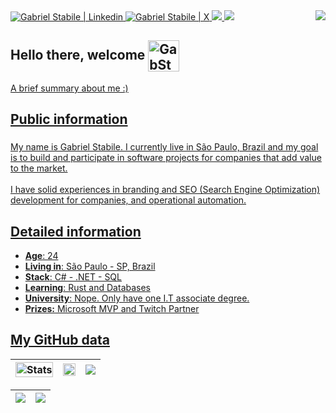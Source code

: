 <div align="left">
   <!-- Social Links -->
   <a target='_blank' href="https://www.linkedin.com/in/gabriel-stabile/"> 
      <img title="My LinkedIn" alt="Gabriel Stabile | Linkedin" src="https://img.shields.io/badge/-LinkedIn-%230077B5?style=for-the-badge&logo=linkedin&logoColor=white" target="_blank"> 
   </a>
   <a target='_blank' href="https://twitter.com/danielhe4rt"> 
      <img title="My Twitter" alt="Gabriel Stabile | X" src="https://img.shields.io/badge/Twitter-1DA1F2?style=for-the-badge&logo=twitter&logoColor=white"> 
   </a>
    <a target='_blank' href="https://dev.to/gabstabile">
        <img src="https://img.shields.io/badge/dev.to-0A0A0A?style=for-the-badge&logo=dev.to&logoColor=white">
    </a>
   <!-- OTH Links -->
  <a href="https://open.spotify.com/playlist/5R41nF2IDZdhN4FNbCzrVV?si=0173b49e6d5d4b16" target="_blank"> <img src="https://img.shields.io/badge/Spotify-1ED760?&style=for-the-badge&logo=spotify&logoColor=white" target="_blank"></a>
   <!-- User views -->
   <img align="right" src="https://komarev.com/ghpvc/?username=andreinaoliveira&color=2F81F7">
</div>


## Hello there, welcome <a href="https://github.com/GabStabile"> <img align="center" title="Silver Hand | GabStabile" alt="GabStabile | Silver Hand " height="50" width="50" src="https://github.com/user-attachments/assets/53d1f274-a156-46de-85c0-fd537242f202">

<p align="left">A brief summary about me :)</p>

###

<h2 align="left">Public information</h2>

###

<p align="left">
   My name is Gabriel Stabile. I currently live in São Paulo, Brazil and my goal is to build and participate in software projects for companies that add value to the market.<br><br>I have solid experiences in branding and SEO (Search Engine Optimization) development for companies, and operational automation.
</p>

###

## Detailed information

* **Age**: 24
* **Living in**: São Paulo - SP, Brazil
* **Stack**: C# - .NET - SQL 
* **Learning**: Rust and Databases
* **University**: Nope. Only have one I.T associate degree.
* **Prizes:** Microsoft MVP and Twitch Partner

## My GitHub data
| <img width="100%" src="https://github-readme-stats.vercel.app/api?username=GabStabile&show_icons=true&count_private=true&hide_border=true&title_color=FFFFFF&icon_color=FFFFFF&text_color=2F81F7&bg_color=0d1117" alt="Stats" /> | <img width="100%" src="https://github-readme-stats.vercel.app/api/top-langs/?username=GabStabile&layout=compact&hide_border=true&title_color=FFFFFF&text_color=FFFFFF&bg_color=0d1117" /> | ![](http://github-profile-summary-cards.vercel.app/api/cards/most-commit-language?username=gabstabile&theme=transparent&text_color=2F81F7&bg_color=0d1117) |
| :-: | :-: | :-: |

| ![](http://github-profile-summary-cards.vercel.app/api/cards/profile-details?username=gabstabile&theme=github_dark) | ![](https://github-readme-streak-stats.herokuapp.com/?user=gabstabile&theme=transparent&hide_border=true&date_format=M%20j%5B%2C%20Y%5D&background=0d1117&stroke=2F81F7&ring=FFFFFF&fire=FFFFFF&currStreakNum=2F81F7&sideNums=2F81F7&currStreakLabel=2F81F7&sideLabels=FFFFFF&dates=FFFFFF) |
| :-: | :-: |
